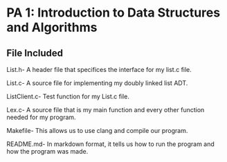 <!--
#**********************************************************************************
# Kelly Liu, kliu80
# 2022 Winter CSE101 PA1
# MAKEFILE
# In markdown format, it tells us how to run the program and how the program was made.
*********************************************************************************/
-->
# PA 1: Introduction to Data Structures and Algorithms

## File Included
List.h- A header file that specifices the interface for my list.c file.  

List.c- A source file for implementing my doubly linked list ADT.  

ListClient.c- Test function for my List.c file.  

Lex.c- A source file that is my main function and every other function needed for my program.  

Makefile- This allows us to use clang and compile our program.  

README.md- In markdown format, it tells us how to run the program and how the program was made.  


